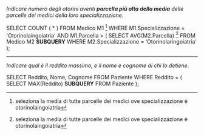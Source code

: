 
*Indicare numero degli otorini aventi **parcella più alta della media** delle parcelle dei medici della loro specializzazione.*

SELECT COUNT ( * )
FROM Medico M1              [^1]
WHERE M1.Specializzazione = 'Otorinolaingoiatria'
	AND M1.Parcella > (
				SELECT AVG(M2.Parcella)                  [^1]
				FROM Medico M2                                                 **SUBQUERY**						WHERE M2.Specializzazione = ‘Otorinolaringoiatria’
						);



[^1]:  seleziona la media di tutte parcelle dei medici ove specializzazione è otorinolaingoiatria

---
*Indicare qual è il reddito massimo, e il nome e cognome di chi lo detiene.*


SELECT Reddito, Nome, Cognome
FROM Paziente
WHERE Reddito = (
			SELECT MAX(Reddito)           **SUBQUERY**
			FROM Paziente
);


